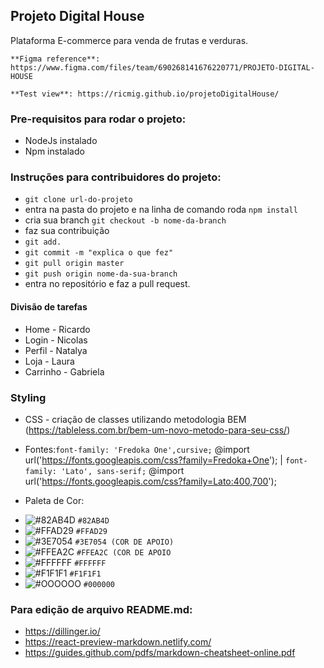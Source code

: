 ﻿## Projeto Digital House 

Plataforma E-commerce para venda de frutas e verduras. 

    **Figma reference**: https://www.figma.com/files/team/690268141676220771/PROJETO-DIGITAL-HOUSE

    **Test view**: https://ricmig.github.io/projetoDigitalHouse/
    
### Pre-requisitos para rodar o projeto:

 * NodeJs instalado
 * Npm instalado 

### Instruções para contribuidores do projeto:

* `git clone url-do-projeto`
*  entra na pasta do projeto e na linha de comando roda `npm install`
*  cria sua branch `git checkout -b nome-da-branch`
*  faz sua contribuição
* `git add.`
* `git commit -m "explica o que fez"`
* `git pull origin master`
* `git push origin nome-da-sua-branch`
* entra no repositório e faz a pull request. 

#### Divisão de tarefas

* Home - Ricardo
* Login - Nicolas
* Perfil - Natalya 
* Loja - Laura 
* Carrinho - Gabriela

### Styling 

* CSS  - criação de classes utilizando metodologia BEM (https://tableless.com.br/bem-um-novo-metodo-para-seu-css/)

* Fontes:``font-family: 'Fredoka One',cursive;`` @import url('https://fonts.googleapis.com/css?family=Fredoka+One');
 | ``font-family: 'Lato', sans-serif;`` @import url('https://fonts.googleapis.com/css?family=Lato:400,700');

* Paleta de Cor: 
- ![#82AB4D](https://placehold.it/15/f03c15/000000?text=+) `#82AB4D`
- ![#FFAD29](https://placehold.it/15/c5f015/000000?text=+) `#FFAD29`
- ![#3E7054](https://placehold.it/15/1589F0/000000?text=+) `#3E7054 (COR DE APOIO)`
- ![#FFEA2C](https://placehold.it/15/1589F0/000000?text=+) `#FFEA2C (COR DE APOIO`
- ![#FFFFFF](https://placehold.it/15/1589F0/000000?text=+) `#FFFFFF`
- ![#F1F1F1](https://placehold.it/15/1589F0/000000?text=+) `#F1F1F1`
- ![#OOOOOO](https://placehold.it/15/1589F0/000000?text=+) `#000000`

### Para edição de arquivo README.md:

* https://dillinger.io/ 
* https://react-preview-markdown.netlify.com/
* https://guides.github.com/pdfs/markdown-cheatsheet-online.pdf


